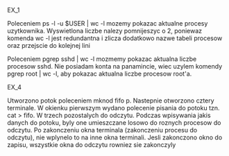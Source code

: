 EX_1

Poleceniem ps -l -u $USER | wc -l mozemy pokazac aktualne procesy uzytkownika. Wyswietlona liczbe nalezy pomnijeszyc o 2, poniewaz komenda wc -l jest redundantna i zlicza dodatkowo 
nazwe tabeli procesow oraz przejscie do kolejnej lini

Poleceniem pgrep sshd | wc -l mozmemy pokazac aktualna liczbe procesow sshd. Nie posiadam konta
na panamincie, wiec uzylem komendy pgrep root | wc -l, aby pokazac aktualna liczbe procesow
root'a.

EX_4

Utworzono potok poleceniem mknod fifo p. Nastepnie otworzono cztery terminale. W okienku
pierwszym wydano polecenie pisania do potoku tzn. cat > fifo. W trzech pozostalych do odczytu.
Podczas wpisywania jakis danych do potoku, byly one umieszczane losowo do roznych procesow
do odczytu. Po zakonczeniu okna terminala (zakonczeniu procesu do odczytu), nie wplynelo to
na inne okna terminali. Jesli zakonczono okno do zapisu, wszystkie okna do odczytu rowniez
sie zakonczyly




